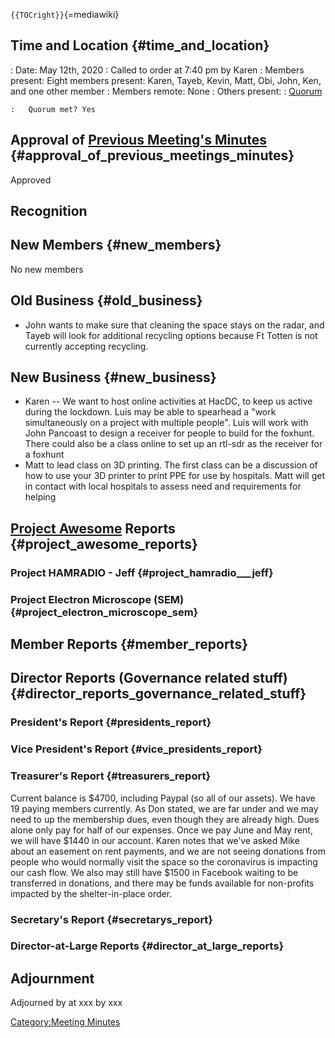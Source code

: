 `{{TOCright}}`{=mediawiki}

## Time and Location {#time_and_location}

:   Date: May 12th, 2020
:   Called to order at 7:40 pm by Karen
:   Members present: Eight members present: Karen, Tayeb, Kevin, Matt,
    Obi, John, Ken, and one other member
:   Members remote: None
:   Others present:
:   [Quorum](Quorum)

    :   Quorum met? Yes

## Approval of [Previous Meeting's Minutes](Regular_Member_Meeting_2020_02_11) {#approval_of_previous_meetings_minutes}

Approved

## Recognition

## New Members {#new_members}

No new members

## Old Business {#old_business}

-   John wants to make sure that cleaning the space stays on the radar,
    and Tayeb will look for additional recycling options because Ft
    Totten is not currently accepting recycling.

## New Business {#new_business}

-   Karen -- We want to host online activities at HacDC, to keep us
    active during the lockdown. Luis may be able to spearhead a "work
    simultaneously on a project with multiple people". Luis will work
    with John Pancoast to design a receiver for people to build for the
    foxhunt. There could also be a class online to set up an rtl-sdr as
    the receiver for a foxhunt
-   Matt to lead class on 3D printing. The first class can be a
    discussion of how to use your 3D printer to print PPE for use by
    hospitals. Matt will get in contact with local hospitals to assess
    need and requirements for helping

## [Project Awesome](:Category:Project_Awesome) Reports {#project_awesome_reports}

### Project HAMRADIO - Jeff {#project_hamradio___jeff}

### Project Electron Microscope (SEM) {#project_electron_microscope_sem}

## Member Reports {#member_reports}

## Director Reports (Governance related stuff) {#director_reports_governance_related_stuff}

### President's Report {#presidents_report}

### Vice President's Report {#vice_presidents_report}

### Treasurer's Report {#treasurers_report}

Current balance is \$4700, including Paypal (so all of our assets). We
have 19 paying members currently. As Don stated, we are far under and we
may need to up the membership dues, even though they are already high.
Dues alone only pay for half of our expenses. Once we pay June and May
rent, we will have \$1440 in our account. Karen notes that we’ve asked
Mike about an easement on rent payments, and we are not seeing donations
from people who would normally visit the space so the coronavirus is
impacting our cash flow. We also may still have \$1500 in Facebook
waiting to be transferred in donations, and there may be funds available
for non-profits impacted by the shelter-in-place order.

### Secretary's Report {#secretarys_report}

### Director-at-Large Reports {#director_at_large_reports}

## Adjournment

Adjourned by at xxx by xxx

[Category:Meeting Minutes](Category:Meeting_Minutes)
